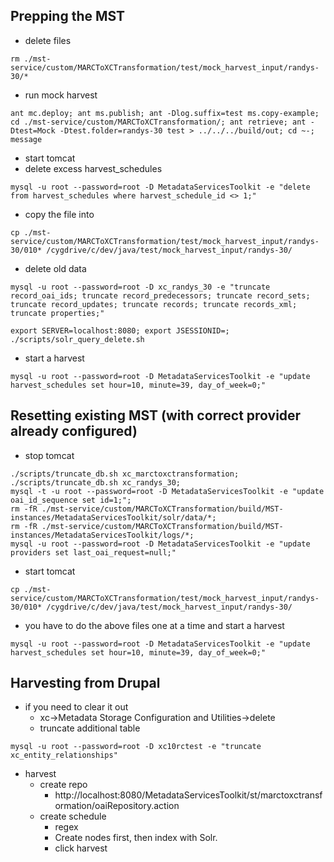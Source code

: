 ## Prepping the MST ##
  * delete files
```
rm ./mst-service/custom/MARCToXCTransformation/test/mock_harvest_input/randys-30/*
```
  * run mock harvest
```
ant mc.deploy; ant ms.publish; ant -Dlog.suffix=test ms.copy-example; cd ./mst-service/custom/MARCToXCTransformation/; ant retrieve; ant -Dtest=Mock -Dtest.folder=randys-30 test > ../../../build/out; cd ~-; message
```
  * start tomcat
  * delete excess harvest\_schedules
```
mysql -u root --password=root -D MetadataServicesToolkit -e "delete from harvest_schedules where harvest_schedule_id <> 1;"
```
  * copy the file into
```
cp ./mst-service/custom/MARCToXCTransformation/test/mock_harvest_input/randys-30/010* /cygdrive/c/dev/java/test/mock_harvest_input/randys-30/
```
  * delete old data
```
mysql -u root --password=root -D xc_randys_30 -e "truncate record_oai_ids; truncate record_predecessors; truncate record_sets; truncate record_updates; truncate records; truncate records_xml; truncate properties;"
```
```
export SERVER=localhost:8080; export JSESSIONID=;
./scripts/solr_query_delete.sh
```
  * start a harvest
```
mysql -u root --password=root -D MetadataServicesToolkit -e "update harvest_schedules set hour=10, minute=39, day_of_week=0;"
```

## Resetting existing MST (with correct provider already configured) ##
  * stop tomcat
```
./scripts/truncate_db.sh xc_marctoxctransformation;
./scripts/truncate_db.sh xc_randys_30;
mysql -t -u root --password=root -D MetadataServicesToolkit -e "update oai_id_sequence set id=1;";
rm -fR ./mst-service/custom/MARCToXCTransformation/build/MST-instances/MetadataServicesToolkit/solr/data/*;
rm -fR ./mst-service/custom/MARCToXCTransformation/build/MST-instances/MetadataServicesToolkit/logs/*;
mysql -u root --password=root -D MetadataServicesToolkit -e "update providers set last_oai_request=null;"
```
  * start tomcat
```
cp ./mst-service/custom/MARCToXCTransformation/test/mock_harvest_input/randys-30/010* /cygdrive/c/dev/java/test/mock_harvest_input/randys-30/
```
  * you have to do the above files one at a time and start a harvest
```
mysql -u root --password=root -D MetadataServicesToolkit -e "update harvest_schedules set hour=10, minute=39, day_of_week=0;"
```

## Harvesting from Drupal ##
  * if you need to clear it out
    * xc->Metadata Storage Configuration and Utilities->delete
    * truncate additional table
```
mysql -u root --password=root -D xc10rctest -e "truncate xc_entity_relationships"
```
  * harvest
    * create repo
      * http://localhost:8080/MetadataServicesToolkit/st/marctoxctransformation/oaiRepository.action
    * create schedule
      * regex
      * Create nodes first, then index with Solr.
      * click harvest